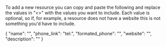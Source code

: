 To add a new resource you can copy and paste the following and replace the values in "<>" with the values you want to include. Each value is optional, so if, for example, a resource does not have a website this is not something you'd have to include.

{
    "name": "<Name of Organization>",
    "phone_link": "tel:<Phone Number>",
    "formated_phone": "<Phone Number formated for readability>",
    "website": "<Link to Website>",
    "description": "<Description of resource>"
}